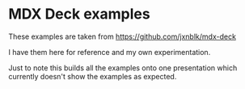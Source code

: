 # MDX Deck examples

These examples are taken from https://github.com/jxnblk/mdx-deck

I have them here for reference and my own experimentation.

Just to note this builds all the examples onto one presentation which
currently doesn't show the examples as expected.
